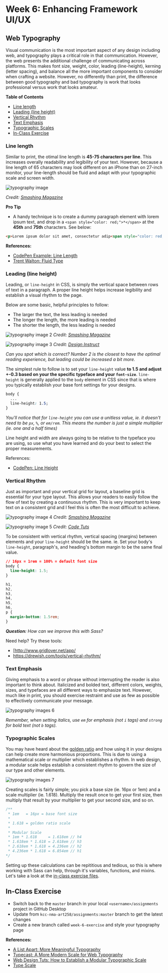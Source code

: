# Week 6: Enhancing Framework UI/UX

## Web Typography

Visual communication is the most important aspect of any design including web, and typography plays a critical role in that communication. However, the web presents the additional challenge of communicating across platforms. This makes font size, weight, color, leading (line-height), kerning (letter spacing), and balance all the more important components to consider when crafting a website. However, no differently than print, the difference between good typography and bad typography is work that looks professional versus work that looks amateur.

**Table of Contents**

<!-- START doctoc generated TOC please keep comment here to allow auto update -->
<!-- DON'T EDIT THIS SECTION, INSTEAD RE-RUN doctoc TO UPDATE -->
<!-- END doctoc generated TOC please keep comment here to allow auto update -->

  - [Line length](#line-length)
  - [Leading (line height)](#leading-line-height)
  - [Vertical Rhythm](#vertical-rhythm)
  - [Text Emphasis](#text-emphasis)
  - [Typographic Scales](#typographic-scales)
- [In-Class Exercise](#in-class-exercise)

<!-- END doctoc generated TOC please keep comment here to allow auto update -->

### Line length
Similar to print, the otimal line length is **45-75 characters per line**. This increases overally readability and legibility of your text. However, because a line length of 65 characters may look different on an iPhone than on 27-inch monitor, your line-length should be fluid and adapt with your typographic scale and screen width.

![typography image](images/typography-1.jpg)

_Credit: [Smashing Magazine](http://www.smashingmagazine.com/2009/04/8-simple-ways-to-improve-typography-in-your-designs/)_

**Pro Tip**
- A handy technique is to create a dummy paragraph element with lorem ipsum text, and drop in a `<span style="color: red;">*</span>` at the **45th** and **75th** characters. See below:

```html
<p>Lorem ipsum dolor sit amet, consectetur adip<span style="color: red;">*</span>isicing elit, sed do eiusmod <span style="color: red;">*</span>tempor incididunt ut labore et dolore magna aliqua.</p>
```

**References:**
- [CodePen Example: Line Length](http://codepen.io/micjamking/pen/7dde55eb8b327b51eb60302322c3e8a2)
- [Trent Walton: Fluid Type](http://trentwalton.com/2012/06/19/fluid-type/)

### Leading (line height)
Leading, or `line-height` in CSS, is simply the vertical space between rows of text in a paragraph. A proper line height helps increase legibility and establish a visual rhythm to the page.

Below are some basic, helpful principles to follow:
- The larger the text, the less leading is needed
- The longer the length, the more leading is needed
- The shorter the length, the less leading is needed

![typography image 2](images/typography-2.jpg)
_Credit: [Smashing Magazine](http://www.smashingmagazine.com/2009/04/03/8-simple-ways-to-improve-typography-in-your-designs/)_

![typography image 3](images/typography-3.jpg)
_Credit: [Design Instruct](http://designinstruct.com/tools-basics/the-basics-of-typography/)_

_Can you spot which is correct? Number 2 is the closest to have the optimal reading experience, but leading could be increased a bit more._

The simplest rule to follow is to set your `line-height` value **to 1.5 and adjust +-0.3 based on your the specific typeface and your `font-size`**. `line-height` is generally applied to the `body` element in CSS since that is where you typically establish your base font settings for your designs.

```css
body {
  ...
  line-height: 1.5;
}
```
_You'll notice that for `line-height` you can use a unitless value, ie. it doesn't need to be `px`, `%`, or `em/rem`. This means the number is just a simple multiplier (ie. one and a half times)_

Line height and width are always going to be relative to the typeface you are using, so use what you have learned and do your best to select the proper measurements.

References:
- [CodePen: Line Height](http://codepen.io/micjamking/pen/c7f6cd1fb7923199add507a14b4e5ee4)

### Vertical Rhythm
Just as important and your vertical grid for layout, a baseline grid is essential for your type layout. This allows your readers to easily follow the flow of text by creating a continuous rhythm. This is very important to keep text on a consistent grid and I feel this is often the most difficult to achieve.

![typography image 4](images/typography-4.jpg)
_Credit: [Smashing Magazine](http://www.smashingmagazine.com/2009/04/03/8-simple-ways-to-improve-typography-in-your-designs/)_

![typography image 5](images/typography-5.png)
_Credit: [Code Tuts](http://code.tutsplus.com/tutorials/6-ways-to-improve-your-web-typography--net-6248 )_

To be consistent with vertical rhythm, vertical spacing (margins) between elements and your `line-height` should be the same. ie. Set your body's `line-height`, paragraph's, and heading's bottom margin to be the same final value.

```css
// 16px = 1rem = 100% = default font size
body {
  line-height: 1.5;
}

h1,
h2,
h3,
h4,
h5,
h6,
p {
  margin-bottom: 1.5rem;
}
```
_**Question:** How can we improve this with Sass?_

Need help? Try these tools:
- [http://www.gridlover.net/app/ 
- https://drewish.com/tools/vertical-rhythm/

### Text Emphasis
Giving emphasis to a word or phrase without interrupting the reader is also important to think about. Italicized and bolded text, different colors, weights, sizes, and typefaces are all different ways to emphasize text. However, much like in print, you should exercise restraint and use as few as possible to effectively communicate your message.

![typography images 6](images/typography-6.jpg)

_Remember, when setting italics, use `em` for emphasis (not `i` tags) and `strong` for bold text (not `b` tags)._

### Typographic Scales
You may have heard about the [golden ratio](https://en.wikipedia.org/wiki/Golden_ratio) and how using it in your designs can help create more harmonious proportions. This is due to using a mathematical scale or multiplier which establishes a rhythm. In web design, a modular scale helps establish a consistent rhythm to govern the size of our type and other elements.

![typography images 7](images/typography-7.png)

Creating scales is fairly simple; you pick a base size (ie. 16px or 1em) and a scale multiplier (ie. 1.618). Multiply the result once to get your first size, then multiply that result by your multiplier to get your second size, and so on.

```css
/**
 * 1em   = 16px = base font size
 *
 * 1.618 = golden ratio scale
 *
 * Modular Scale
 * 1em * 1.618     = 1.618em // h4
 * 1.618em * 1.618 = 2.618em // h3
 * 2.618em * 1.618 = 4.236em // h2
 * 4.236em * 1.618 = 6.854em // h1
*/
```
Setting up these calculations can be repititious and tedious, so this is where working with Sass can help, through it's variables, functions, and mixins. Let's take a look at the [in-class exercise files](https://github.com/kcc-nma-art258/assignments/tree/master/week-6/exercise/styles).

## In-Class Exercise
- Switch back to the `master` branch in your local `<username>/assignments` project in GitHub Desktop
- Update from `kcc-nma-art258/assignments:master` branch to get the latest changes
- Create a new branch called `week-6-exercise` and style your typography page


**References:**
- [A List Apart: More Meaningful Typography](http://alistapart.com/article/more-meaningful-typography)
- [Typecast: A More Modern Scale for Web Typography](http://typecast.com/blog/a-more-modern-scale-for-web-typography)
- [Web Design Tuts: How to Establish a Modular Typographic Scale](http://webdesign.tutsplus.com/articles/how-to-establish-a-modular-typographic-scale--webdesign-14927)
- [Type Scale](http://type-scale.com/)
